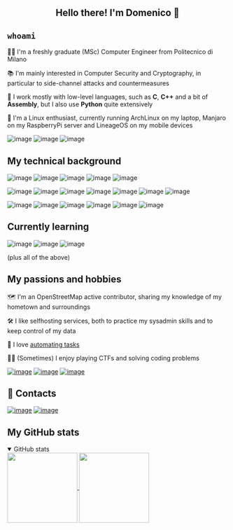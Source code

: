 
<!--
**DomenicoCacace/DomenicoCacace** is a ✨ _special_ ✨ repository because its `README.md` (this file) appears on your GitHub profile.

Here are some ideas to get you started:

- 🔭 I’m currently working on ...
- 🌱 I’m currently learning ...
- 👯 I’m looking to collaborate on ...
- 🤔 I’m looking for help with ...
- 💬 Ask me about ...
- 📫 How to reach me: ...
- 😄 Pronouns: ...
- ⚡ Fun fact: ...
-->

<h2 align="center">
  Hello there! I'm Domenico 👋
</h2>

## <code>whoami</code>
🙋‍♂️ I'm a freshly graduate (MSc) Computer Engineer from Politecnico di Milano

📚 I'm mainly interested in Computer Security and Cryptography, in particular to side-channel attacks and countermeasures

🔨 I work mostly with low-level languages, such as **C**, **C++** and a bit of **Assembly**, but I also use **Python** quite extensively

🐧 I'm a Linux enthusiast, currently running ArchLinux on my laptop, Manjaro on my RaspberryPi server and LineageOS on my mobile devices

![image](https://img.shields.io/badge/Arch_Linux-1793D1?style=for-the-badge&logo=arch-linux&logoColor=white)
![image](https://img.shields.io/badge/manjaro-35BF5C?style=for-the-badge&logo=manjaro&logoColor=white)
![image](https://img.shields.io/badge/lineageos-167C80?style=for-the-badge&logo=lineageos&logoColor=white)


## My technical background
![image](https://img.shields.io/badge/C-00599C?style=for-the-badge&logo=c&logoColor=white)
![image](https://img.shields.io/badge/C%2B%2B-00599C?style=for-the-badge&logo=c%2B%2B&logoColor=white)
![image](https://img.shields.io/badge/Python-FFD43B?style=for-the-badge&logo=python&logoColor=blue)
![image](https://img.shields.io/badge/LaTeX-47A141?style=for-the-badge&logo=LaTeX&logoColor=white)
![image](https://img.shields.io/badge/GIT-E44C30?style=for-the-badge&logo=git&logoColor=white)


![image](https://img.shields.io/badge/Linux-FCC624?style=for-the-badge&logo=linux&logoColor=black)
![image](https://img.shields.io/badge/CMake-064F8C?style=for-the-badge&logo=cmake&logoColor=white)
![image](https://img.shields.io/badge/Shell_Script-121011?style=for-the-badge&logo=gnu-bash&logoColor=white)
![image](https://img.shields.io/badge/Markdown-000000?style=for-the-badge&logo=markdown&logoColor=white)
![image](https://img.shields.io/badge/Numpy-777BB4?style=for-the-badge&logo=numpy&logoColor=white)
![image](https://img.shields.io/badge/Arduino-00979D?style=for-the-badge&logo=Arduino&logoColor=white)
![image](https://img.shields.io/badge/Raspberry%20Pi-A22846?style=for-the-badge&logo=Raspberry%20Pi&logoColor=white)

![image](https://img.shields.io/badge/TensorFlow-FF6F00?style=for-the-badge&logo=TensorFlow&logoColor=white)
![image](https://img.shields.io/badge/Nginx-009639?style=for-the-badge&logo=nginx&logoColor=white)
![image](https://img.shields.io/badge/Github%20Actions-282a2e?style=for-the-badge&logo=githubactions&logoColor=367cfe)
![image](https://img.shields.io/badge/CSS3-1572B6?style=for-the-badge&logo=css3&logoColor=white)
![image](https://img.shields.io/badge/HTML5-E34F26?style=for-the-badge&logo=html5&logoColor=white)
![image](https://img.shields.io/badge/MySQL-005C84?style=for-the-badge&logo=mysql&logoColor=white)

## Currently learning
![image](https://img.shields.io/badge/Rust-000000?style=for-the-badge&logo=rust&logoColor=white)
![image](https://img.shields.io/badge/Ansible-000000?style=for-the-badge&logo=ansible&logoColor=white)
![image](https://img.shields.io/badge/Docker-2CA5E0?style=for-the-badge&logo=docker&logoColor=white)

(plus all of the above)


## My passions and hobbies
🗺️ I'm an OpenStreetMap active contributor, sharing my knowledge of my hometown and surroundings

🛠️ I like selfhosting services, both to practice my sysadmin skills and to keep control of my data

🤖 I love [automating tasks](https://xkcd.com/974/)

👨‍💻 (Sometimes) I enjoy playing CTFs and solving coding problems

[![image](https://img.shields.io/badge/OpenStreetMap-7EBC6F?style=for-the-badge&logo=OpenStreetMap&logoColor=white)](https://openstreetmap.org/user/DomenicoCacace)
[![image](https://img.shields.io/badge/HackTheBox-111927?style=for-the-badge&logo=Hack%20The%20Box&logoColor=9FEF00)](https://app.hackthebox.com/)
[![image](https://img.shields.io/badge/-LeetCode-FFA116?style=for-the-badge&logo=LeetCode&logoColor=black)](https://leetcode.com/quietLinguine/)

## 💬 Contacts
[![image](https://img.shields.io/badge/LinkedIn-0077B5?style=for-the-badge&logo=linkedin&logoColor=white)](https://linkedin.com/DomenicoCacace)
[![image](https://img.shields.io/badge/ProtonMail-8B89CC?style=for-the-badge&logo=protonmail&logoColor=white)](mailto:domenico.cacace+ghreadme@protonmail.com)





##  My GitHub stats
<!-- GitHub stats -->
<details open>
  <summary>GitHub stats</summary>
  <div>
    <a href="https://github.com/anuraghazra/github-readme-stats">
      <img align="center" height=160 src="https://github-readme-stats.vercel.app/api?username=DomenicoCacace&count_private=true&show_icons=true&theme=dark">
    </a>
    <a href="https://github.com/anuraghazra/github-readme-stats">
      <img align="center" height=160 src="https://github-readme-stats.vercel.app/api/top-langs/?username=DomenicoCacace&layout=compact&langs_count=10&theme=dark">
    </a>
  </div>
</details>

